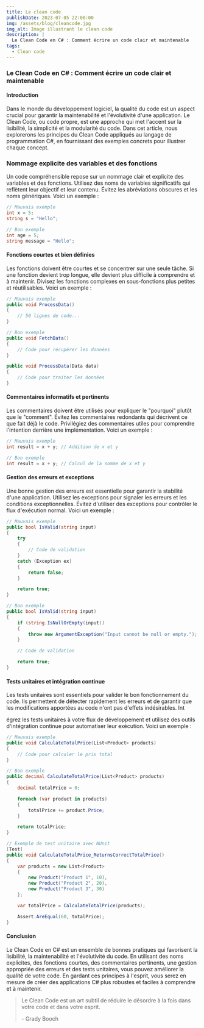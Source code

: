 ```yaml
---
title: Le clean code
publishDate: 2023-07-05 22:00:00
img: /assets/blog/cleancode.jpg
img_alt: Image illustrant le clean code
description: |
  Le Clean Code en C# : Comment écrire un code clair et maintenable
tags:
  - Clean code
---
```


### Le Clean Code en C# : Comment écrire un code clair et maintenable

#### Introduction

Dans le monde du développement logiciel, la qualité du code est un aspect crucial pour garantir la maintenabilité et l'évolutivité d'une application. Le Clean Code, ou code propre, est une approche qui met l'accent sur la lisibilité, la simplicité et la modularité du code. Dans cet article, nous explorerons les principes du Clean Code appliqués au langage de programmation C#, en fournissant des exemples concrets pour illustrer chaque concept.

### Nommage explicite des variables et des fonctions

Un code compréhensible repose sur un nommage clair et explicite des variables et des fonctions. Utilisez des noms de variables significatifs qui reflètent leur objectif et leur contenu. Évitez les abréviations obscures et les noms génériques. Voici un exemple :

```csharp
// Mauvais exemple
int x = 5;
string s = "Hello";

// Bon exemple
int age = 5;
string message = "Hello";
```

#### Fonctions courtes et bien définies

Les fonctions doivent être courtes et se concentrer sur une seule tâche. Si une fonction devient trop longue, elle devient plus difficile à comprendre et à maintenir. Divisez les fonctions complexes en sous-fonctions plus petites et réutilisables. Voici un exemple :

```csharp
// Mauvais exemple
public void ProcessData()
{
    // 50 lignes de code...
}

// Bon exemple
public void FetchData()
{
    // Code pour récupérer les données
}

public void ProcessData(Data data)
{
    // Code pour traiter les données
}
```

#### Commentaires informatifs et pertinents

Les commentaires doivent être utilisés pour expliquer le "pourquoi" plutôt que le "comment". Évitez les commentaires redondants qui décrivent ce que fait déjà le code. Privilégiez des commentaires utiles pour comprendre l'intention derrière une implémentation. Voici un exemple :

```csharp
// Mauvais exemple
int result = x + y; // Addition de x et y

// Bon exemple
int result = x + y; // Calcul de la somme de x et y
```

#### Gestion des erreurs et exceptions

Une bonne gestion des erreurs est essentielle pour garantir la stabilité d'une application. Utilisez les exceptions pour signaler les erreurs et les conditions exceptionnelles. Évitez d'utiliser des exceptions pour contrôler le flux d'exécution normal. Voici un exemple :

```csharp
// Mauvais exemple
public bool IsValid(string input)
{
    try
    {
        // Code de validation
    }
    catch (Exception ex)
    {
        return false;
    }

    return true;
}

// Bon exemple
public bool IsValid(string input)
{
    if (string.IsNullOrEmpty(input))
    {
        throw new ArgumentException("Input cannot be null or empty.");
    }

    // Code de validation

    return true;
}
```

#### Tests unitaires et intégration continue

Les tests unitaires sont essentiels pour valider le bon fonctionnement du code. Ils permettent de détecter rapidement les erreurs et de garantir que les modifications apportées au code n'ont pas d'effets indésirables. Int

égrez les tests unitaires à votre flux de développement et utilisez des outils d'intégration continue pour automatiser leur exécution. Voici un exemple :

```csharp
// Mauvais exemple
public void CalculateTotalPrice(List<Product> products)
{
    // Code pour calculer le prix total
}

// Bon exemple
public decimal CalculateTotalPrice(List<Product> products)
{
    decimal totalPrice = 0;

    foreach (var product in products)
    {
        totalPrice += product.Price;
    }

    return totalPrice;
}

// Exemple de test unitaire avec NUnit
[Test]
public void CalculateTotalPrice_ReturnsCorrectTotalPrice()
{
    var products = new List<Product>
    {
        new Product("Product 1", 10),
        new Product("Product 2", 20),
        new Product("Product 3", 30)
    };

    var totalPrice = CalculateTotalPrice(products);

    Assert.AreEqual(60, totalPrice);
}
```

#### Conclusion

Le Clean Code en C# est un ensemble de bonnes pratiques qui favorisent la lisibilité, la maintenabilité et l'évolutivité du code. En utilisant des noms explicites, des fonctions courtes, des commentaires pertinents, une gestion appropriée des erreurs et des tests unitaires, vous pouvez améliorer la qualité de votre code. En gardant ces principes à l'esprit, vous serez en mesure de créer des applications C# plus robustes et faciles à comprendre et à maintenir.

> Le Clean Code est un art subtil de réduire le désordre à la fois dans votre code et dans votre esprit.
>
> \- Grady Booch

